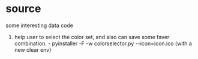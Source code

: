# source
some interesting data code

1. help user to select the color set, and also can save some faver combination. - pyinstaller -F -w colorselector.py --icon=icon.ico (with a new clear env)

